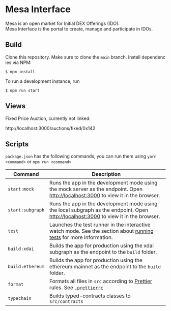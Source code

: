 # Mesa Interface

Mesa is an open market for Initial DEX Offerings (IDO). Mesa Interface is the portal to create, manage and participate in IDOs.

## Build

Clone this repository. Make sure to clone the `main` branch. Install dependencies via NPM:

```
$ npm install
```

To run a development instance, run

```
$ npm run start
```

## Views

Fixed Price Auction, currently not linked:

http://localhost:3000/auctions/fixed/0x142

## Scripts

`package.json` has the following commands, you can run them using `yarn <command>` or `npm run <command>`

| Command     | Description                                                                                                                                                                         |
| ----------- | ----------------------------------------------------------------------------------------------------------------------------------------------------------------------------------- |
| `start:mock`     | Runs the app in the development mode using the mock server as the endpoint. Open [http://localhost:3000](http://localhost:3000) to view it in the browser.
| `start:subgraph`     | Runs the app in the development mode using the local subgraph as the endpoint. Open [http://localhost:3000](http://localhost:3000) to view it in the browser.                                                                   |
| `test`      | Launches the test runner in the interactive watch mode. See the section about [running tests](https://facebook.github.io/create-react-app/docs/running-tests) for more information. |
| `build:xdai`     | Builds the app for production using the xdai subgraph as the endpoint to the `build` folder. 
| `build:ethereum`     | Builds the app for production using the ethereum mainnet as the endpoint to the `build` folder.                                                                                                                                |
| `format`    | Formats all files in `src` according to [Prettier](https://prettier.io/) rules. See [`.prettierrc`](.prettierrc)                                                                    |
| `typechain` | Builds typed-contracts classes to `src/contracts`                                                                                                                                   |
